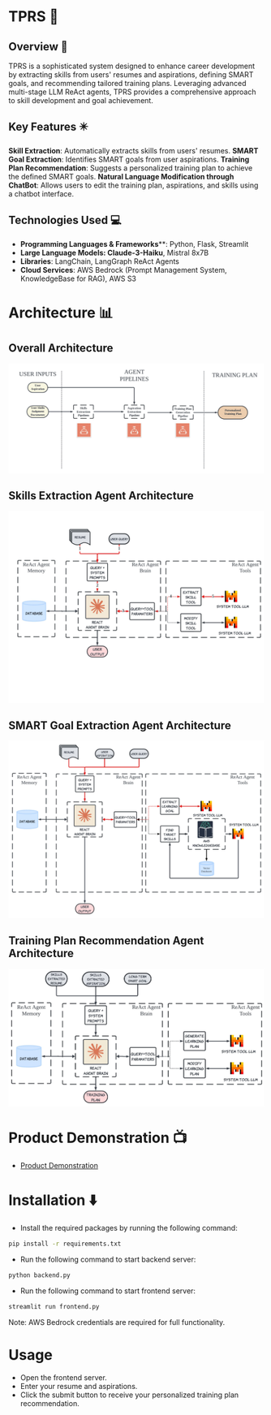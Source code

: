 # TPRS 🤖

## Overview 💬
TPRS is a sophisticated system designed to enhance career development by extracting skills from users' resumes and aspirations, defining SMART goals, and recommending tailored training plans. Leveraging advanced multi-stage LLM ReAct agents, TPRS provides a comprehensive approach to skill development and goal achievement.

## Key Features ✴️ 
**Skill Extraction**: Automatically extracts skills from users' resumes.
**SMART Goal Extraction**: Identifies SMART goals from user aspirations.
**Training Plan Recommendation**: Suggests a personalized training plan to achieve the defined SMART goals.
**Natural Language Modification through ChatBot**: Allows users to edit the training plan, aspirations, and skills using a chatbot interface.

## Technologies Used 💻
- **Programming Languages & Frameworks****: Python, Flask, Streamlit
- **Large Language Models: Claude-3-Haiku**, Mistral 8x7B
- **Libraries**: LangChain, LangGraph ReAct Agents
- **Cloud Services**: AWS Bedrock (Prompt Management System, KnowledgeBase for RAG), AWS S3

# Architecture 📊

## Overall Architecture
![Overall Architecture](media/overall_architecture_diagram.jpg)

## Skills Extraction Agent Architecture
![Skills Extraction Agent Architecture](media/skills_extraction_diagram.jpg)

## SMART Goal Extraction Agent Architecture
![SMART Goal Extraction Agent Architecture](media/aspiration_extraction_diagram.jpg)

## Training Plan Recommendation Agent Architecture
![Training Plan Recommendation Agent Architecture](media/training_plan_recommendation_diagram.jpg)


# Product Demonstration 📺
- [Product Demonstration](https://youtu.be/adcW2zu7fB4)

# Installation ⬇️
-  Install the required packages by running the following command:
```bash
pip install -r requirements.txt
```
- Run the following command to start backend server:
```bash
python backend.py
```
- Run the following command to start frontend server:
```bash
streamlit run frontend.py
```
Note: AWS Bedrock credentials are required for full functionality.

# Usage
- Open the frontend server.
- Enter your resume and aspirations.
- Click the submit button to receive your personalized training plan recommendation.



